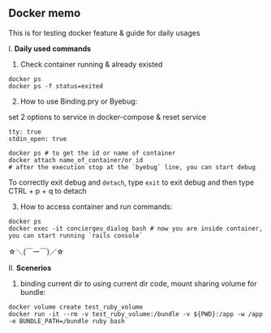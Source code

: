 ## Docker memo
This is for testing docker feature & guide for daily usages

I. **Daily used commands**
1. Check container running & already existed
```
docker ps
docker ps -f status=exited
```
2. How to use Binding.pry or Byebug:

set 2 options to service in docker-compose & reset service
```
tty: true
stdin_open: true

```
```
docker ps # to get the id or name of container
docker attach name_of_container/or id
# after the execution stop at the `byebug` line, you can start debug
```

To correctly exit debug and `detach`, type `exit` to exit debug and then type CTRL + p + q to detach

3. How to access container and run commands:

```
docker ps
docker exec -it conciergeu_dialog bash # now you are inside container, you can start running `rails console` 
```
☆＼(￣ー￣)／☆

II. **Scenerios**

1. binding current dir to using current dir code, mount sharing volume for bundle:
    
```
docker volume create test_ruby_volume
docker run -it --rm -v test_ruby_volume:/bundle -v ${PWD}:/app -w /app -e BUNDLE_PATH=/bundle ruby bash
```
